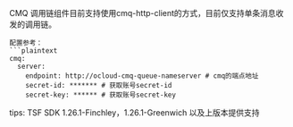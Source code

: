 CMQ 调用链组件目前支持使用cmq-http-client的方式，目前仅支持单条消息收发的调用链。


```
配置参考：
```plaintext
cmq:
  server:
    endpoint: http://ocloud-cmq-queue-nameserver # cmq的端点地址
    secret-id: ******* # 获取账号secret-id
    secret-key: ****** # 获取账号secret-key
```

tips:
TSF SDK 1.26.1-Finchley，1.26.1-Greenwich 以及上版本提供支持
